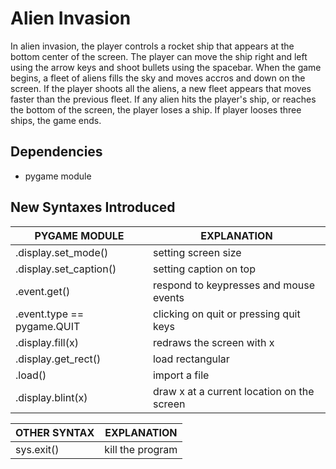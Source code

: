 # Alien Invasion

In alien invasion, the player controls a rocket ship that appears at the bottom
center of the screen. The player can move the ship right and left using the
arrow keys and shoot bullets using the spacebar. When the game begins, a fleet
of aliens fills the sky and moves accros and down on the screen. If the player
shoots all the aliens, a new fleet appears that moves faster than the previous
fleet. If any alien hits the player's ship, or reaches the bottom of the
screen, the player loses a ship. If player looses three ships, the game ends.

## Dependencies

- pygame module

## New Syntaxes Introduced

| PYGAME MODULE              | EXPLANATION                                |
|----------------------------|--------------------------------------------|
| .display.set_mode()        | setting screen size                        |
| .display.set_caption()     | setting caption on top                     |                 
| .event.get()               | respond to keypresses and mouse events     |
| .event.type == pygame.QUIT | clicking on quit or pressing quit keys     |
| .display.fill(x)           | redraws the screen with x                  |
| .display.get_rect()        | load rectangular                           |
| .load()                    | import a file                              |
| .display.blint(x)          | draw x at a current location on the screen | 

| OTHER SYNTAX | EXPLANATION      |
|--------------|------------------|
| sys.exit()   | kill the program |